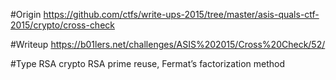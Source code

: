 #Origin
https://github.com/ctfs/write-ups-2015/tree/master/asis-quals-ctf-2015/crypto/cross-check

#Writeup
https://b01lers.net/challenges/ASIS%202015/Cross%20Check/52/

#Type
RSA crypto
RSA prime reuse, Fermat’s factorization method
